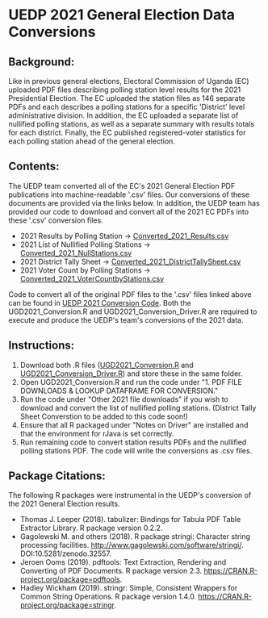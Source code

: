 # UEDP 2021 General Election Data Conversions
## Background:
Like in previous general elections, Electoral Commission of Uganda (EC) uploaded PDF files describing polling station level results for the 2021 Presidential Election. The EC uploaded the station files as 146 separate PDFs and each describes a polling stations for a specific 'District' level administrative division. In addition, the EC uploaded a separate list of nullified polling stations, as well as a separate summary with results totals for each district. Finally, the EC published registered-voter statistics for each polling station ahead of the general election.

## Contents:
The UEDP team converted all of the EC's 2021 General Election PDF publications into machine-readable '.csv' files. Our conversions of these documents are provided via the links below. In addition, the UEDP team has provided our code to download and convert all of the 2021 EC PDFs into these '.csv' conversion files.
* 2021 Results by Polling Station &#8594; [Converted_2021_Results.csv](https://github.com/bt-IRI/UEDP/raw/master/Original%20File%20Conversions/2021%20File%20Conversions/Converted_2021_Results.7z)
* 2021 List of Nullified Polling Stations &#8594; [Converted_2021_NullStations.csv](https://github.com/bt-IRI/UEDP/raw/master/Original%20File%20Conversions/2021%20File%20Conversions/Converted_2021_NullStations.7z)
* 2021 District Tally Sheet &#8594; [Converted_2021_DistrictTallySheet.csv](https://github.com/bt-IRI/UEDP/raw/master/Original%20File%20Conversions/2021%20File%20Conversions/Converted_2021_DistrictTallySheet.7z)
* 2021 Voter Count by Polling Stations &#8594; [Converted_2021_VoterCountbyStations.csv](https://github.com/bt-IRI/UEDP/raw/master/Original%20File%20Conversions/2021%20File%20Conversions/Converted_2021_VoterCountbyStations.7z)

Code to convert all of the original PDF files to the '.csv' files linked above can be found in [UEDP 2021 Conversion Code](...). Both the UGD2021_Conversion.R and UGD2021_Conversion_Driver.R are required to execute and produce the UEDP's team's conversions of the 2021 data.

## Instructions:
1. Download both .R files ([UGD2021_Conversion.R](https://github.com/bt-IRI/UEDP/blob/master/Original%20File%20Conversions/2021%20File%20Conversions/UGD2021_Conversion.R) and [UGD2021_Conversion_Driver.R](https://github.com/bt-IRI/UEDP/blob/master/Original%20File%20Conversions/2021%20File%20Conversions/UGD2021_Conversion_Driver.R)) and store these in the same folder.
2. Open UGD2021_Conversion.R and run the code under "1. PDF FILE DOWNLOADS & LOOKUP DATAFRAME FOR CONVERSION." 
3. Run the code under "Other 2021 file downloads" if you wish to download and convert the list of nullified polling stations. (District Tally Sheet Converstion to be added to this code soon!)
4. Ensure that all R packaged under "Notes on Driver" are installed and that the environment for rJava is set correctly.
5. Run remaining code to convert station results PDFs and the nullified polling stations PDF. The code will write the conversions as .csv files.



## Package Citations:
The following R packages were instrumental in the UEDP's conversion of the 2021 General Election results.
* Thomas J. Leeper (2018). tabulizer: Bindings for Tabula PDF Table Extractor Library. R package version 0.2.2.
* Gagolewski M. and others (2018). R package stringi: Character string processing facilities. http://www.gagolewski.com/software/stringi/. DOI:10.5281/zenodo.32557.
* Jeroen Ooms (2019). pdftools: Text Extraction, Rendering and Converting of PDF Documents. R package version 2.3.
  https://CRAN.R-project.org/package=pdftools.
* Hadley Wickham (2019). stringr: Simple, Consistent Wrappers for Common String Operations. R package version 1.4.0. https://CRAN.R-project.org/package=stringr.

